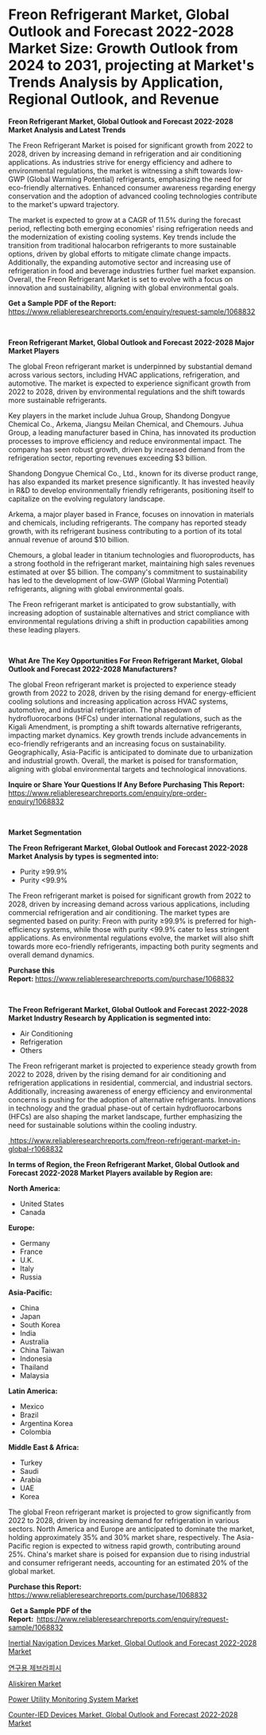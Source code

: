 <p><h1>Freon Refrigerant Market, Global Outlook and Forecast 2022-2028 Market Size: Growth Outlook from 2024 to 2031, projecting at Market's Trends Analysis by Application, Regional Outlook, and Revenue</h1></p><p><strong>Freon Refrigerant Market, Global Outlook and Forecast 2022-2028 Market Analysis and Latest Trends</strong></p>
<p><p>The Freon Refrigerant Market is poised for significant growth from 2022 to 2028, driven by increasing demand in refrigeration and air conditioning applications. As industries strive for energy efficiency and adhere to environmental regulations, the market is witnessing a shift towards low-GWP (Global Warming Potential) refrigerants, emphasizing the need for eco-friendly alternatives. Enhanced consumer awareness regarding energy conservation and the adoption of advanced cooling technologies contribute to the market's upward trajectory.</p><p>The market is expected to grow at a CAGR of 11.5% during the forecast period, reflecting both emerging economies' rising refrigeration needs and the modernization of existing cooling systems. Key trends include the transition from traditional halocarbon refrigerants to more sustainable options, driven by global efforts to mitigate climate change impacts. Additionally, the expanding automotive sector and increasing use of refrigeration in food and beverage industries further fuel market expansion. Overall, the Freon Refrigerant Market is set to evolve with a focus on innovation and sustainability, aligning with global environmental goals.</p></p>
<p><strong>Get a Sample PDF of the Report:&nbsp;</strong> <a href="https://www.reliableresearchreports.com/enquiry/request-sample/1068832">https://www.reliableresearchreports.com/enquiry/request-sample/1068832</a></p>
<p>&nbsp;</p>
<p><strong>Freon Refrigerant Market, Global Outlook and Forecast 2022-2028 Major Market Players</strong></p>
<p><p>The global Freon refrigerant market is underpinned by substantial demand across various sectors, including HVAC applications, refrigeration, and automotive. The market is expected to experience significant growth from 2022 to 2028, driven by environmental regulations and the shift towards more sustainable refrigerants.</p><p>Key players in the market include Juhua Group, Shandong Dongyue Chemical Co., Arkema, Jiangsu Meilan Chemical, and Chemours. Juhua Group, a leading manufacturer based in China, has innovated its production processes to improve efficiency and reduce environmental impact. The company has seen robust growth, driven by increased demand from the refrigeration sector, reporting revenues exceeding $3 billion.</p><p>Shandong Dongyue Chemical Co., Ltd., known for its diverse product range, has also expanded its market presence significantly. It has invested heavily in R&D to develop environmentally friendly refrigerants, positioning itself to capitalize on the evolving regulatory landscape.</p><p>Arkema, a major player based in France, focuses on innovation in materials and chemicals, including refrigerants. The company has reported steady growth, with its refrigerant business contributing to a portion of its total annual revenue of around $10 billion.</p><p>Chemours, a global leader in titanium technologies and fluoroproducts, has a strong foothold in the refrigerant market, maintaining high sales revenues estimated at over $5 billion. The company's commitment to sustainability has led to the development of low-GWP (Global Warming Potential) refrigerants, aligning with global environmental goals.</p><p>The Freon refrigerant market is anticipated to grow substantially, with increasing adoption of sustainable alternatives and strict compliance with environmental regulations driving a shift in production capabilities among these leading players.</p></p>
<p>&nbsp;</p>
<p><strong>What Are The Key Opportunities For Freon Refrigerant Market, Global Outlook and Forecast 2022-2028 Manufacturers?</strong></p>
<p><p>The global Freon refrigerant market is projected to experience steady growth from 2022 to 2028, driven by the rising demand for energy-efficient cooling solutions and increasing application across HVAC systems, automotive, and industrial refrigeration. The phasedown of hydrofluorocarbons (HFCs) under international regulations, such as the Kigali Amendment, is prompting a shift towards alternative refrigerants, impacting market dynamics. Key growth trends include advancements in eco-friendly refrigerants and an increasing focus on sustainability. Geographically, Asia-Pacific is anticipated to dominate due to urbanization and industrial growth. Overall, the market is poised for transformation, aligning with global environmental targets and technological innovations.</p></p>
<p><strong>Inquire or Share Your Questions If Any Before Purchasing This Report:</strong> <a href="https://www.reliableresearchreports.com/enquiry/pre-order-enquiry/1068832">https://www.reliableresearchreports.com/enquiry/pre-order-enquiry/1068832</a></p>
<p>&nbsp;</p>
<p><strong>Market Segmentation</strong></p>
<p><strong>The Freon Refrigerant Market, Global Outlook and Forecast 2022-2028 Market Analysis by types is segmented into:</strong></p>
<p><ul><li>Purity ≥99.9%</li><li>Purity <99.9%</li></ul></p>
<p><p>The Freon refrigerant market is poised for significant growth from 2022 to 2028, driven by increasing demand across various applications, including commercial refrigeration and air conditioning. The market types are segmented based on purity: Freon with purity ≥99.9% is preferred for high-efficiency systems, while those with purity <99.9% cater to less stringent applications. As environmental regulations evolve, the market will also shift towards more eco-friendly refrigerants, impacting both purity segments and overall demand dynamics.</p></p>
<p><strong>Purchase this Report:&nbsp;</strong><a href="https://www.reliableresearchreports.com/purchase/1068832">https://www.reliableresearchreports.com/purchase/1068832</a></p>
<p>&nbsp;</p>
<p><strong>The Freon Refrigerant Market, Global Outlook and Forecast 2022-2028 Market Industry Research by Application is segmented into:</strong></p>
<p><ul><li>Air Conditioning</li><li>Refrigeration</li><li>Others</li></ul></p>
<p><p>The Freon refrigerant market is projected to experience steady growth from 2022 to 2028, driven by the rising demand for air conditioning and refrigeration applications in residential, commercial, and industrial sectors. Additionally, increasing awareness of energy efficiency and environmental concerns is pushing for the adoption of alternative refrigerants. Innovations in technology and the gradual phase-out of certain hydrofluorocarbons (HFCs) are also shaping the market landscape, further emphasizing the need for sustainable solutions within the cooling industry.</p></p>
<p><a href="https://www.reliableresearchreports.com/freon-refrigerant-market-in-global-r1068832">&nbsp;https://www.reliableresearchreports.com/freon-refrigerant-market-in-global-r1068832</a></p>
<p><strong>In terms of Region, the Freon Refrigerant Market, Global Outlook and Forecast 2022-2028 Market Players available by Region are:</strong></p>
<p>
    <p> <strong> North America: </strong>
        <ul>
            <li>United States</li>
            <li>Canada</li>
        </ul>
        </p> 
    <p> <strong> Europe: </strong>
        <ul>
            <li>Germany</li>
            <li>France</li>
            <li>U.K.</li>
            <li>Italy</li>
            <li>Russia</li>
        </ul>
        </p> 
    <p> <strong> Asia-Pacific: </strong>
        <ul>
            <li>China</li>
            <li>Japan</li>
            <li>South Korea</li>
            <li>India</li>
            <li>Australia</li>
            <li>China Taiwan</li>
            <li>Indonesia</li>
            <li>Thailand</li>
            <li>Malaysia</li>
        </ul>
        </p> 
    <p> <strong> Latin America: </strong>
        <ul>
            <li>Mexico</li>
            <li>Brazil</li>
            <li>Argentina Korea</li>
            <li>Colombia</li>
        </ul>
        </p> 
    <p> <strong> Middle East & Africa: </strong>
        <ul>
            <li>Turkey</li>
            <li>Saudi</li>
            <li>Arabia</li>
            <li>UAE</li>
            <li>Korea</li>
        </ul>
    </p>
    </p>
<p><p>The global Freon refrigerant market is projected to grow significantly from 2022 to 2028, driven by increasing demand for refrigeration in various sectors. North America and Europe are anticipated to dominate the market, holding approximately 35% and 30% market share, respectively. The Asia-Pacific region is expected to witness rapid growth, contributing around 25%. China's market share is poised for expansion due to rising industrial and consumer refrigerant needs, accounting for an estimated 20% of the global market.</p></p>
<p><strong>Purchase this Report: </strong><a href="https://www.reliableresearchreports.com/purchase/1068832">https://www.reliableresearchreports.com/purchase/1068832</a></p>
<p>&nbsp;<strong>Get a Sample PDF of the Report:&nbsp;&nbsp;</strong><a href="https://www.reliableresearchreports.com/enquiry/request-sample/1068832">https://www.reliableresearchreports.com/enquiry/request-sample/1068832</a></p>
<p><strong></strong></p>
<p><p><a href="https://github.com/irfadac/Market-Research-Report-List-4/blob/main/inertial-navigation-devices-market-global-outlook-and-forecast-2022-2028-market.md">Inertial Navigation Devices Market, Global Outlook and Forecast 2022-2028 Market</a></p><p><a href="https://medium.com/@kacrimipp/%EC%97%B0%EA%B5%AC%EC%9A%A9-%EC%A0%9C%EB%B8%8C%EB%9D%BC%ED%94%BC%EC%89%AC-%EC%8B%9C%EC%9E%A5-%EA%B7%9C%EB%AA%A8-%EC%84%B1%EC%9E%A5-%EB%B0%8F-%EC%82%B0%EC%97%85-%EB%B6%84%EC%84%9D-%EC%8B%9C%EC%9E%A5-%EC%84%B8%EB%B6%84%ED%99%94%EC%99%80-%EC%A7%80%EC%97%AD-%ED%86%B5%EC%B0%B0%EB%A0%A5-%EB%B0%8F-2031%EB%85%84%EA%B9%8C%EC%A7%80%EC%9D%98-%EC%A0%84%EB%A7%9D-24ef89c4f95a">연구용 제브라피시</a></p><p><a href="https://www.linkedin.com/pulse/aliskiren-market-size-growing-cagr-11-report-covers-analysis-xoo5f?trackingId=RzLBN43aS2qGhtBk7BkKYQ%3D%3D">Aliskiren Market</a></p><p><a href="https://issuu.com/reportprime-2/docs/power-utility-monitoring-system-mar_302e0ce8bb1d1d">Power Utility Monitoring System Market</a></p><p><a href="https://github.com/ashepherd82/Market-Research-Report-List-6/blob/main/counter-ied-devices-market-global-outlook-and-forecast-2022-2028-market.md">Counter-IED Devices Market, Global Outlook and Forecast 2022-2028 Market</a></p></p>